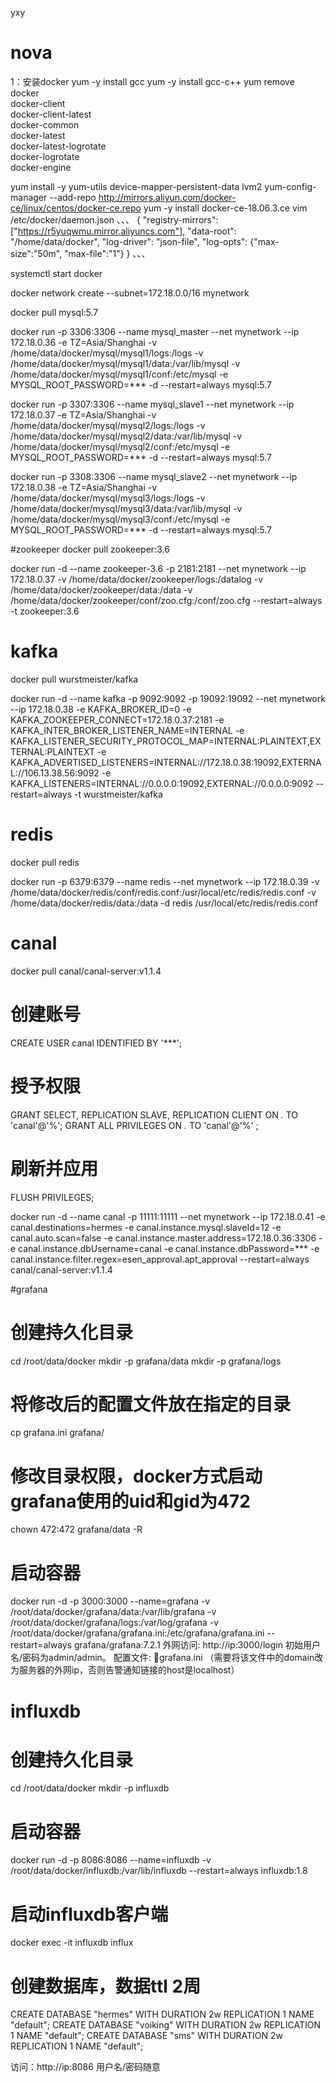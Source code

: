 yxy
# nova

1：安装docker
yum -y install gcc
yum -y install gcc-c++
yum remove docker \
                  docker-client \
                  docker-client-latest \
                  docker-common \
                  docker-latest \
                  docker-latest-logrotate \
                  docker-logrotate \
                  docker-engine

yum install -y yum-utils device-mapper-persistent-data lvm2
yum-config-manager --add-repo http://mirrors.aliyun.com/docker-ce/linux/centos/docker-ce.repo
yum -y install docker-ce-18.06.3.ce
vim /etc/docker/daemon.json
、、、
{
  "registry-mirrors": ["https://r5yuqwmu.mirror.aliyuncs.com"],
  "data-root": "/home/data/docker",
  "log-driver": "json-file",
  "log-opts": {"max-size":"50m", "max-file":"1"}
}
、、、

systemctl start docker

docker network create --subnet=172.18.0.0/16 mynetwork

docker pull mysql:5.7

docker run -p 3306:3306 --name mysql_master --net mynetwork --ip 172.18.0.36 -e TZ=Asia/Shanghai -v /home/data/docker/mysql/mysql1/logs:/logs -v /home/data/docker/mysql/mysql1/data:/var/lib/mysql -v /home/data/docker/mysql/mysql1/conf:/etc/mysql -e MYSQL_ROOT_PASSWORD=*** -d --restart=always mysql:5.7

docker run -p 3307:3306 --name mysql_slave1 --net mynetwork --ip 172.18.0.37 -e TZ=Asia/Shanghai -v /home/data/docker/mysql/mysql2/logs:/logs -v /home/data/docker/mysql/mysql2/data:/var/lib/mysql -v /home/data/docker/mysql/mysql2/conf:/etc/mysql -e MYSQL_ROOT_PASSWORD=*** -d --restart=always mysql:5.7

docker run -p 3308:3306 --name mysql_slave2 --net mynetwork --ip 172.18.0.38 -e TZ=Asia/Shanghai -v /home/data/docker/mysql/mysql3/logs:/logs -v /home/data/docker/mysql/mysql3/data:/var/lib/mysql -v /home/data/docker/mysql/mysql3/conf:/etc/mysql -e MYSQL_ROOT_PASSWORD=*** -d --restart=always mysql:5.7


#zookeeper
docker pull zookeeper:3.6

docker run -d --name zookeeper-3.6 -p 2181:2181 --net mynetwork --ip 172.18.0.37 -v /home/data/docker/zookeeper/logs:/datalog -v /home/data/docker/zookeeper/data:/data -v /home/data/docker/zookeeper/conf/zoo.cfg:/conf/zoo.cfg --restart=always -t  zookeeper:3.6

# kafka
docker pull wurstmeister/kafka

docker run -d --name kafka -p 9092:9092 -p 19092:19092 --net mynetwork --ip 172.18.0.38  -e KAFKA_BROKER_ID=0 -e KAFKA_ZOOKEEPER_CONNECT=172.18.0.37:2181 -e KAFKA_INTER_BROKER_LISTENER_NAME=INTERNAL -e KAFKA_LISTENER_SECURITY_PROTOCOL_MAP=INTERNAL:PLAINTEXT,EXTERNAL:PLAINTEXT -e KAFKA_ADVERTISED_LISTENERS=INTERNAL://172.18.0.38:19092,EXTERNAL://106.13.38.56:9092 -e KAFKA_LISTENERS=INTERNAL://0.0.0.0:19092,EXTERNAL://0.0.0.0:9092 --restart=always -t wurstmeister/kafka

# redis
docker pull redis

docker run -p 6379:6379 --name redis --net mynetwork --ip 172.18.0.39 -v /home/data/docker/redis/conf/redis.conf:/usr/local/etc/redis/redis.conf -v /home/data/docker/redis/data:/data -d redis /usr/local/etc/redis/redis.conf

# canal
docker pull canal/canal-server:v1.1.4

# 创建账号
CREATE USER canal IDENTIFIED BY '***'; 
# 授予权限
GRANT SELECT, REPLICATION SLAVE, REPLICATION CLIENT ON *.* TO 'canal'@'%';
GRANT ALL PRIVILEGES ON *.* TO 'canal'@'%' ;
# 刷新并应用
FLUSH PRIVILEGES;

docker run -d --name canal -p 11111:11111 --net mynetwork --ip 172.18.0.41 -e canal.destinations=hermes -e canal.instance.mysql.slaveId=12 -e  canal.auto.scan=false -e canal.instance.master.address=172.18.0.36:3306 -e canal.instance.dbUsername=canal -e canal.instance.dbPassword=*** -e  canal.instance.filter.regex=esen_approval.apt_approval --restart=always canal/canal-server:v1.1.4

#grafana
# 创建持久化目录
cd /root/data/docker
mkdir -p grafana/data
mkdir -p grafana/logs
# 将修改后的配置文件放在指定的目录
cp grafana.ini grafana/
# 修改目录权限，docker方式启动grafana使用的uid和gid为472
chown 472:472 grafana/data -R
# 启动容器
docker run -d -p 3000:3000 --name=grafana -v /root/data/docker/grafana/data:/var/lib/grafana -v /root/data/docker/grafana/logs:/var/log/grafana -v /root/data/docker/grafana/grafana.ini:/etc/grafana/grafana.ini --restart=always grafana/grafana:7.2.1
外网访问: http://ip:3000/login  初始用户名/密码为admin/admin。
配置文件: 📎grafana.ini （需要将该文件中的domain改为服务器的外网ip，否则告警通知链接的host是localhost）

# influxdb
# 创建持久化目录
cd /root/data/docker
mkdir -p influxdb
# 启动容器
docker run -d -p 8086:8086 --name=influxdb -v /root/data/docker/influxdb:/var/lib/influxdb --restart=always influxdb:1.8

# 启动influxdb客户端
docker exec -it influxdb influx
# 创建数据库，数据ttl 2周
CREATE DATABASE "hermes" WITH DURATION 2w REPLICATION 1 NAME "default";
CREATE DATABASE "voiking" WITH DURATION 2w REPLICATION 1 NAME "default";
CREATE DATABASE "sms" WITH DURATION 2w REPLICATION 1 NAME "default";

访问：http://ip:8086 用户名/密码随意




